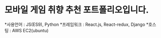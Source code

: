 # 모바일 게임 취향 추천 포트폴리오입니다.

*사용언어 : JS(ES9), Python
*프레임워크 : React.js, React-redux, Django
*호스팅 : AWS EC2(ubuntu)
